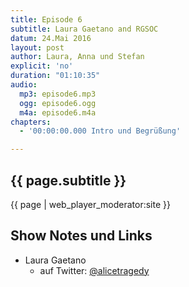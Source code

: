 ```yaml
---
title: Episode 6
subtitle: Laura Gaetano and RGSOC
datum: 24.Mai 2016
layout: post
author: Laura, Anna und Stefan
explicit: 'no'
duration: "01:10:35"
audio:
  mp3: episode6.mp3
  ogg: episode6.ogg
  m4a: episode6.m4a
chapters:
  - '00:00:00.000 Intro und Begrüßung'

---
```


## {{ page.subtitle }}

{{ page | web_player_moderator:site }}

## Show Notes und Links

* Laura Gaetano
  * auf Twitter: [@alicetragedy](https://twitter.com/alicetragedy)
